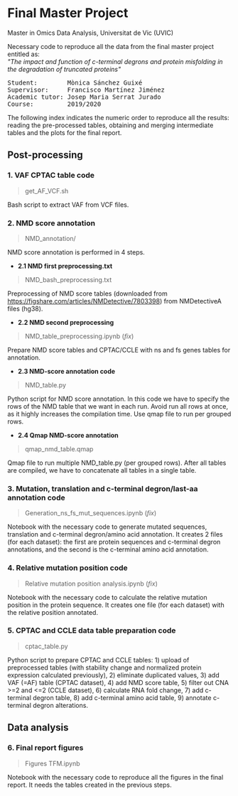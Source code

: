 # Final Master Project

Master in Omics Data Analysis, Universitat de Vic (UVIC)

Necessary code to reproduce all the data from the final master project entitled as:\
*"The impact and function of c-terminal degrons and protein misfolding in the degradation of truncated proteins"*
<pre>
Student:        Mònica Sánchez Guixé
Supervisor:     Francisco Martínez Jiménez
Academic tutor: Josep Maria Serrat Jurado
Course:         2019/2020
</pre>

The following index indicates the numeric order to reproduce all the results: reading the pre-processed tables, obtaining and merging intermediate tables and the plots for the final report.

## Post-processing

### 1. VAF CPTAC table code
  >get_AF_VCF.sh

  Bash script to extract VAF from VCF files.
  
### 2. NMD score annotation
  >NMD_annotation/

  NMD score annotation is performed in 4 steps.
  
*  **2.1 NMD first preprocessing.txt**
  >NMD_bash_preprocessing.txt
  
  Preprocessing of NMD score tables (downloaded from https://figshare.com/articles/NMDetective/7803398) from NMDetectiveA files (hg38).
    
*  **2.2 NMD second preprocessing**
  >NMD_table_preprocessing.ipynb (*fix*)
  
  Prepare NMD score tables and CPTAC/CCLE with ns and fs genes tables for annotation.
    
*  **2.3 NMD-score annotation code**
  >NMD_table.py
  
  Python script for NMD score annotation. In this code we have to specify the rows of the NMD table that we want in each run. Avoid run all rows at once, as it highly increases the compilation time. Use qmap file to run per grouped rows.
    
*  **2.4 Qmap NMD-score annotation**
  >qmap_nmd_table.qmap
  
  Qmap file to run multiple NMD_table.py (per grouped rows). After all tables are compiled, we have to concatenate all tables in a single table.
    
### 3. Mutation, translation and c-terminal degron/last-aa annotation code
  >Generation_ns_fs_mut_sequences.ipynb (*fix*)

  Notebook with the necessary code to generate mutated sequences, translation and c-terminal degron/amino acid annotation. It creates 2 files (for each dataset): the first are protein sequences and c-terminal degron annotations, and the second is the c-terminal amino acid annotation.
  
### 4. Relative mutation position code
  >Relative mutation position analysis.ipynb (*fix*)

  Notebook with the necessary code to calculate the relative mutation position in the protein sequence. It creates one file (for each dataset) with the relative position annotated.
  
### 5. CPTAC and CCLE data table preparation code
  >cptac_table.py

  Python script to prepare CPTAC and CCLE tables: 1) upload of preprocessed tables (with stability change and normalized protein expression calculated previously), 2) eliminate duplicated values, 3) add VAF (=AF) table (CPTAC dataset), 4) add NMD score table, 5) filter out CNA >=2 and <=2 (CCLE dataset), 6) calculate RNA fold change, 7) add c-terminal degron table, 8) add c-terminal amino acid table, 9) annotate c-terminal degron alterations.
  
## Data analysis
  
### 6. Final report figures
  >Figures TFM.ipynb

  Notebook with the necessary code to reproduce all the figures in the final report. It needs the tables created in the previous steps.
